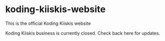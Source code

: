 # koding-kiiskis-website
This is the official Koding Kiiskis website

Koding Kiiskis business is currently closed. Check back here for updates.
